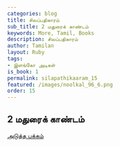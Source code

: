 ```yaml
---
categories: blog
title: சிலப்பதிகாரம்
sub_title: 2 மதுரைக் காண்டம்
keywords: More, Tamil, Books
description: சிலப்பதிகாரம்
author: Tamilan
layout: Ruby
tags:
- இளங்கோ அடிகள்
is_book: 1
permalink: silapathikaaram_15
featured: /images/noolkal_96_6.png
order: 15
---
```



## 2 மதுரைக் காண்டம்

[அடுத்த பக்கம்](silapathikaaram_16)